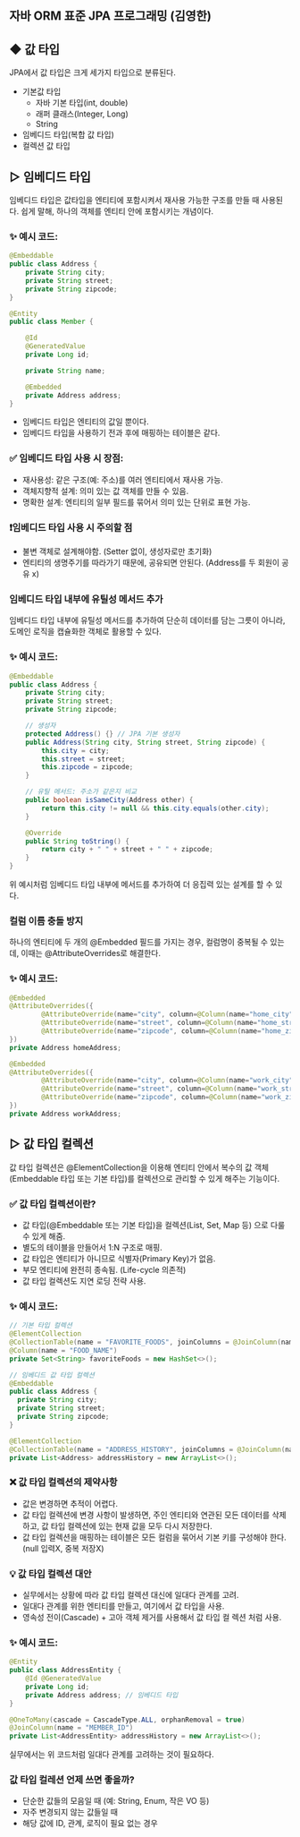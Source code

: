 ## 자바 ORM 표준 JPA 프로그래밍 (김영한)
##  ◆ 값 타입
JPA에서 값 타입은 크게 세가지 타입으로 분류된다.
- 기본값 타입 
  - 자바 기본 타입(int, double)
  - 래퍼 클래스(Integer, Long)
  - String
- 임베디드 타입(복합 값 타입)
- 컬렉션 값 타입

## ▷ 임베디드 타입
임베디드 타입은 값타입을 엔티티에 포함시켜서 재사용 가능한 구조를 만들 때 사용된다.
쉽게 말해, 하나의 객체를 엔티티 안에 포함시키는 개념이다.

### ✨ 예시 코드:
```java
@Embeddable
public class Address {
    private String city;
    private String street;
    private String zipcode;
}
```
```java
@Entity
public class Member {

    @Id
    @GeneratedValue
    private Long id;

    private String name;

    @Embedded
    private Address address;
}
```
- 임베디드 타입은 엔티티의 값일 뿐이다.
- 임베디드 타입을 사용하기 전과 후에 매핑하는 테이블은 같다.

### ✅ 임베디드 타입 사용 시 장점:
- 재사용성: 같은 구조(예: 주소)를 여러 엔티티에서 재사용 가능.
- 객체지향적 설계: 의미 있는 값 객체를 만들 수 있음.
- 명확한 설계: 엔티티의 일부 필드를 묶어서 의미 있는 단위로 표현 가능.

### ❗임베디드 타입 사용 시 주의할 점
- 불변 객체로 설계해야함. (Setter 없이, 생성자로만 초기화)
- 엔티티의 생명주기를 따라가기 때문에, 공유되면 안된다. (Address를 두 회원이 공유 x)

### 임베디드 타입 내부에 유틸성 메서드 추가
임베디드 타입 내부에 유틸성 메서드를 추가하여 단순히 데이터를 담는 그릇이 아니라, 
도메인 로직을 캡슐화한 객체로 활용할 수 있다.

### ✨ 예시 코드:
```java
@Embeddable
public class Address {
    private String city;
    private String street;
    private String zipcode;

    // 생성자
    protected Address() {} // JPA 기본 생성자
    public Address(String city, String street, String zipcode) {
        this.city = city;
        this.street = street;
        this.zipcode = zipcode;
    }

    // 유틸 메서드: 주소가 같은지 비교
    public boolean isSameCity(Address other) {
        return this.city != null && this.city.equals(other.city);
    }

    @Override
    public String toString() {
        return city + " " + street + " " + zipcode;
    }
}
```
위 예시처럼 임베디드 타입 내부에 메서드를 추가하여 더 응집력 있는 설계를 할 수 있다.

### 컬럼 이름 충돌 방지
하나의 엔티티에 두 개의 @Embedded 필드를 가지는 경우, 컬럼명이 중복될 수 있는데,
이때는 @AttributeOverrides로 해결한다.

### ✨ 예시 코드:
```java
@Embedded
@AttributeOverrides({
        @AttributeOverride(name="city", column=@Column(name="home_city")),
        @AttributeOverride(name="street", column=@Column(name="home_street")),
        @AttributeOverride(name="zipcode", column=@Column(name="home_zipcode"))
})
private Address homeAddress;

@Embedded
@AttributeOverrides({
        @AttributeOverride(name="city", column=@Column(name="work_city")),
        @AttributeOverride(name="street", column=@Column(name="work_street")),
        @AttributeOverride(name="zipcode", column=@Column(name="work_zipcode"))
})
private Address workAddress;
```

## ▷ 값 타입 컬렉션
값 타입 컬렉션은 @ElementCollection을 이용해 엔티티 안에서 복수의 값 객체
(Embeddable 타입 또는 기본 타입)를 컬렉션으로 관리할 수 있게 해주는 기능이다.

### ✅ 값 타입 컬렉션이란?
- 값 타입(@Embeddable 또는 기본 타입)을 컬렉션(List, Set, Map 등) 으로 다룰 수 있게 해줌.
- 별도의 테이블을 만들어서 1:N 구조로 매핑.
- 값 타입은 엔티티가 아니므로 식별자(Primary Key)가 없음.
- 부모 엔티티에 완전히 종속됨. (Life-cycle 의존적)
- 값 타입 컬렉션도 지연 로딩 전략 사용.

### ✨ 예시 코드:
```java
// 기본 타입 컬렉션
@ElementCollection
@CollectionTable(name = "FAVORITE_FOODS", joinColumns = @JoinColumn(name = "MEMBER_ID"))
@Column(name = "FOOD_NAME")
private Set<String> favoriteFoods = new HashSet<>();
```
```java
// 임베디드 값 타입 컬렉션
@Embeddable
public class Address {
  private String city;
  private String street;
  private String zipcode;
}

@ElementCollection
@CollectionTable(name = "ADDRESS_HISTORY", joinColumns = @JoinColumn(name = "MEMBER_ID"))
private List<Address> addressHistory = new ArrayList<>();
```

### ❌ 값 타입 컬렉션의 제약사항
- 값은 변경하면 추적이 어렵다.
- 값 타입 컬렉션에 변경 사항이 발생하면, 주인 엔티티와 연관된 모든 데이터를 삭제하고, 
값 타입 컬렉션에 있는 현재 값을 모두 다시 저장한다.
- 값 타입 컬렉션을 매핑하는 테이블은 모든 컬럼을 묶어서 기본 키를 구성해야 한다.
(null 입력X, 중복 저장X)

### 💡 값 타입 컬렉션 대안
- 실무에서는 상황에 따라 값 타입 컬렉션 대신에 일대다 관계를 고려.
- 일대다 관계를 위한 엔티티를 만들고, 여기에서 값 타입을 사용.
- 영속성 전이(Cascade) + 고아 객체 제거를 사용해서 값 타입 컬 렉션 처럼 사용.

### ✨ 예시 코드:
```java
@Entity
public class AddressEntity {
    @Id @GeneratedValue
    private Long id;
    private Address address; // 임베디드 타입
}

@OneToMany(cascade = CascadeType.ALL, orphanRemoval = true)
@JoinColumn(name = "MEMBER_ID")
private List<AddressEntity> addressHistory = new ArrayList<>();
```
실무에서는 위 코드처럼 일대다 관계를 고려하는 것이 필요하다.

### 값 타입 컬레션 언제 쓰면 좋을까?
- 단순한 값들의 모음일 때 (예: String, Enum, 작은 VO 등)
- 자주 변경되지 않는 값들일 때
- 해당 값에 ID, 관계, 로직이 필요 없는 경우


